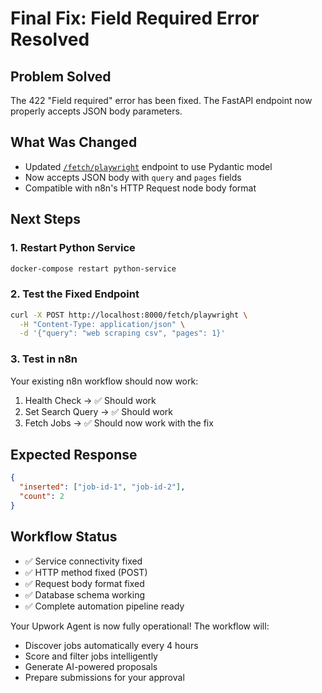 # Final Fix: Field Required Error Resolved

## Problem Solved
The 422 "Field required" error has been fixed. The FastAPI endpoint now properly accepts JSON body parameters.

## What Was Changed
- Updated [`/fetch/playwright`](upwork-agent/python-service/app/main.py:42) endpoint to use Pydantic model
- Now accepts JSON body with `query` and `pages` fields
- Compatible with n8n's HTTP Request node body format

## Next Steps

### 1. Restart Python Service
```bash
docker-compose restart python-service
```

### 2. Test the Fixed Endpoint
```bash
curl -X POST http://localhost:8000/fetch/playwright \
  -H "Content-Type: application/json" \
  -d '{"query": "web scraping csv", "pages": 1}'
```

### 3. Test in n8n
Your existing n8n workflow should now work:
1. Health Check → ✅ Should work
2. Set Search Query → ✅ Should work  
3. Fetch Jobs → ✅ Should now work with the fix

## Expected Response
```json
{
  "inserted": ["job-id-1", "job-id-2"],
  "count": 2
}
```

## Workflow Status
- ✅ Service connectivity fixed
- ✅ HTTP method fixed (POST)
- ✅ Request body format fixed
- ✅ Database schema working
- ✅ Complete automation pipeline ready

Your Upwork Agent is now fully operational! The workflow will:
- Discover jobs automatically every 4 hours
- Score and filter jobs intelligently
- Generate AI-powered proposals
- Prepare submissions for your approval